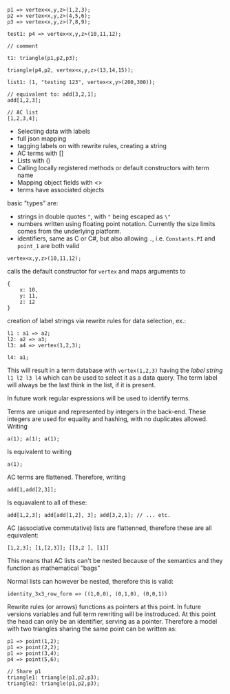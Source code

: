 ```
p1 => vertex<x,y,z>(1,2,3);
p2 => vertex<x,y,z>(4,5,6);
p3 => vertex<x,y,z>(7,8,9);

test1: p4 => vertex<x,y,z>(10,11,12);

// comment

t1: triangle(p1,p2,p3);

triangle(p4,p2, vertex<x,y,z>(13,14,15));

list1: (1, "testing 123", vertex<x,y>(200,300));

// equivalent to: add[3,2,1];
add[1,2,3];

// AC list
[1,2,3,4];

```
- Selecting data with labels
- full json mapping
- tagging labels on with rewrite rules, creating a string
- AC terms with []
- Lists with ()
- Calling locally registered methods or default constructors with term name
- Mapping object fields with <>
- terms have associated objects

basic "types" are:
- strings in double quotes `"`, with `"` being escaped as `\"`
- numbers written using floating point notation. Currently the size limits comes from the underlying platform.
- identifiers, same as C or C#, but also allowing `.`, i.e. `Constants.PI` and `point_1` are both valid

```
vertex<x,y,z>(10,11,12);
```
calls the default constructor for `vertex` and maps arguments to
```
{
    x: 10,
    y: 11,
    z: 12
}
```
creation of label strings via rewrite rules for data selection, ex.:

```
l1 : a1 => a2;
l2: a2 => a3;
l3: a4 => vertex(1,2,3);

l4: a1;

```
This will result in a term database with `vertex(1,2,3)` having the _label string_ `l1 l2 l3 l4` which can be used to select it as a data query. The term label will always be the last think in the list, if it is present.

In future work regular expressions will be used to identify terms.

Terms are unique and represented by integers in the back-end. These integers are used for equality and hashing, with no duplicates allowed. Writing
```
a(1); a(1); a(1);
```
Is equivalent to writing
```
a(1);
```
AC terms are flattened. Therefore, writing
```
add[1,add[2,3]];
```
Is equavalent to all of these:
```
add[1,2,3]; add[add[1,2], 3]; add[3,2,1]; // ... etc.
```
<!-- Lists are syntactic sugar, therefore these are equivalent
```
list(1,2,3,4); (1,2,3,4)
``` -->
AC (associative commutative)  lists are flattenned, therefore these are all equivalent:
```
[1,2,3]; [1,[2,3]]; [[3,2 ], [1]]
```
This means that AC lists can't be nested because of the semantics and they function as mathematical "bags"

Normal lists can however be nested, therefore this is valid:
```
identity_3x3_row_form => ((1,0,0), (0,1,0), (0,0,1))
```
Rewrite rules (or arrows) functions as pointers at this point. In future versions variables and full term rewriting will be instroduced. At this point the head can only be an identifier, serving as a pointer. Therefore a model with two triangles sharing the same point can be written as:

```
p1 => point(1,2);
p1 => point(2,2);
p1 => point(3,4);
p4 => point(5,6);

// Share p1
triangle1: triangle(p1,p2,p3);
triangle2: triangle(p1,p2,p3);
```
